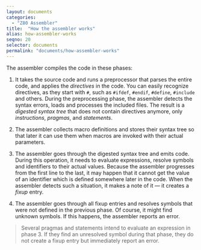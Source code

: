 ```yaml
---
layout: documents
categories: 
  - "Z80 Assembler"
title:  "How the assembler works"
alias: how-assembler-works
seqno: 20
selector: documents
permalink: "documents/how-assembler-works"
---
```


The assembler compiles the code in these phases:

1. It takes the source code and runs a preprocessor that parses the entire code, and applies the
*directives* in the code. You can easily recognize directives, as they start with `#`, such as
`#ifdef`, `#endif`, `#define`, `#include` and others. During the preprocessing phase,
the assembler detects the syntax errors, loads and processes the included files. The result is 
a *digested syntax tree* that does not contain directives anymore, only *instructions*, *pragmas*,
and *statements*.

1. The assembler collects macro definitions and stores their syntax tree so that later it can use them when macros are invoked with their actual parameters.
  
2. The assembler goes through the digested syntax tree and emits code. During this operation, it needs
to evaluate expressions, resolve symbols and identifiers to their actual values. Because the assembler 
progresses from the first line to the last, it may happen that it cannot get the value of an identifier
which is defined somewhere later in the code. When the assembler detects such a situation, it makes 
a note of it &mdash; it creates a *fixup* entry.

1. The assembler goes through all fixup entries and resolves symbols that were not defined in
the previous phase. Of course, it might find unknown symbols. If this happens, the assembler reports
an error.

> Several pragmas and statements intend to evaluate an expression in phase 3. If they find an
> unresolved symbol during that phase, they do not create a fixup entry but immediately report an error.
